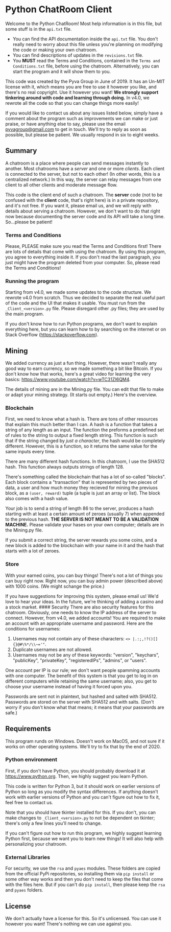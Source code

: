 
# Python ChatRoom Client

Welcome to the Python ChatRoom! Most help information is in this file, but some stuff is in the `api.txt` file.
- You can find the API documentation inside the `api.txt` file. You don't really need to worry about this file unless you're planning on modifying the code or making your own chatroom. 
- You can find descriptions of updates in the `revisions.txt` file.
- You **MUST** read the Terms and Conditions, contained in the `Terms and Conditions.txt` file, before using the chatroom. Alternatively, you can start the program and it will show them to you.

This code was created by the Pyva Group in June of 2019. It has an Un-MIT license with it, which means you are free to use it however you like, and there's no real copyright. Use it however you want! **We strongly support tinkering around with code and learning through doing.** In v4.0, we rewrote all the code so that you can change things more easily!

If you would like to contact us about any issues listed below, simply have a comment about the program such as improvements we can make or just praise, or have anything else to say, please use the email pyvagroup@gmail.com to get in touch. We'll try to reply as soon as possible, but please be patient. We usually respond in six to eight weeks.

## Summary

A chatroom is a place where people can send messages instantly to another. Most chatrooms have a *server* and one or more *clients*. Each client is connected to the server, but not to each other! (In other words, this is a centralized network.) In this way, the server can relay messages from one client to all other clients and moderate message flow.

This code is the client end of such a chatroom. The **server** code (not to be confused with the **client** code, that's right here) is in a private repository, and it's not free. If you want it, please email us, and we will reply with details about serving a chatroom. However, we don't want to do that right now because documenting the server code and its API will take a long time. So...please be patient!

### Terms and Conditions
Please, PLEASE make sure you read the Terms and Conditions first! There are lots of details that come with using the chatroom. By using this program, you agree to everything inside it. If you don't read the last paragraph, you just might have the program deleted from your computer. So, please read the Terms and Conditions!


### Running the program
Starting from v4.0, we made some updates to the code structure. We rewrote v4.0 from scratch. Thus we decided to separate the real useful part of the code and the UI that makes it usable. You must run from the `_Client_<version>.py` file. Please disregard other .py files; they are used by the main program.

If you don't know how to run Python programs, we don't want to explain everything here, but you can learn how to by searching on the internet or on Stack Overflow (https://stackoverflow.com).

## Mining
We added currency as just a fun thing. However, there wasn't really any good way to earn currency, so we made something a bit like Bitcoin. If you don't know how that works, here's a great video for learning the very basics: https://www.youtube.com/watch?v=wTC31ZI6QM4.

The details of mining are in the Mining.py file. You can edit that file to make or adapt your mining strategy. (It starts out empty.) Here's the overview.

### Blockchain
First, we need to know what a hash is. There are tons of other resources that explain this much better than I can. A hash is a function that takes a string of any length as an input. The function the preforms a predefined set of rules to the string to output a fixed length string. This function is such that if the string changed by *just a character*, the hash would be completely different. However, this is a function, so it returns the same value for the same inputs every time.

There are many different hash functions. In this chatroom, I use the SHA512 hash. This function always outputs strings of length 128.

There's something called the blockchain that has a lot of so-called "blocks". Each block contains a "transaction" that is represented by two pieces of data, a user and how much money they recieved for mining the previuos block, as a `(user, reward)` tuple (a tuple is just an array or list). The block also comes with a hash value.

Your job is to send a string of length 86 to the server, produces a hash starting with at least a certain amount of zeroes (usually 7) when appended to the previous hash. **THE SERVER IS NOT MEANT TO BE A VALIDATION MACHINE.** Please validate your hases on your own computer; details are in the Mining.py file.

If you submit a correct string, the server rewards you some coins, and a new block is added to the blockchain with your name in it and the hash that starts with a lot of zeroes.

### Store
With your earned coins, you can buy things! There's not a lot of things you can buy right now. Right now, you can buy admin power (described above) with 1000 coins. (We might schange the price.)

If you have suggestions for improving this system, please email us! We'd love to hear your ideas. In the future, we're thinking of adding a casino and a stock market. #### Security
There are also security features for this chatroom. Obviously, one needs to know the IP address of the server to connect. However, from v4.0, we added accounts! You are required to make an account with an appropriate username and password. Here are the conditions for usernames:

1. Usernames may not contain any of these characters: `<> |.:;,!?()[]{}@#\%*/\\~='"`.
2. Duplicate usernames are not allowed.
3. Usernames may not be any of these keywords: "version", "keychars", "publicKey", "privateKey", "registeredIPs", "admins", or "users".

One account per IP is our rule; we don't want people spamming accounts with one computer. The benefit of this system is that you get to log in on different computers while retaining the same username; also, you get to choose your username instead of having it forced upon you.

Passwords are sent not in plaintext, but hashed and salted with SHA512. Passwords are stored on the server with SHA512 and with salts. (Don't worry if you don't know what that means; it means that your passwords are safe.)

## Requirements

This program runds on Windows. Doesn't work on MacOS, and not sure if it works on other operating systems. We'll try to fix that by the end of 2020.

### Python environment
First, if you don't have Python, you should probably download it at https://www.python.org. Then, we highly suggest you learn Python.

This code is written for Python 3, but it should work on earlier versions of Python so long as you modify the syntax differences. If anything doesn't work with earlier versions of Python and you can't figure out how to fix it, feel free to contact us.

Note that you should have tkinter installed for this. If you don't, you can make changes to `_Client_<version>.py` to not be dependent on tkinter; there's only a few lines you'll need to change.

If you can't figure out how to run this program, we highly suggest learning Python first, because we want you to learn new things! It will also help with personalizing your chatroom.

### External Libraries
For security, we use the `rsa` and `pyaes` modules. These folders are copied from the official PyPi repositories, so installing them via `pip install` or some other way works and then you don't need to keep the files that come with the files here. But if you can't do `pip install`, then please keep the `rsa` and `pyaes` folders.

## License
We don't actually have a license for this. So it's unlicensed. You can use it however you want! There's nothing we can use against you.